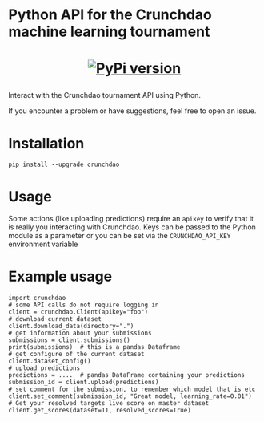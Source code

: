# Python API for the Crunchdao machine learning tournament
<h1 align="center">

[![PyPi version](https://badgen.net/pypi/v/crunchdao/)](https://pypi.com/project/crunchdao)
</h1>

Interact with the Crunchdao tournament API using Python.

If you encounter a problem or have suggestions, feel free to open an issue.

# Installation

`pip install --upgrade crunchdao`

# Usage

Some actions (like uploading predictions) require an `apikey` to verify
that it is really you interacting with Crunchdao. Keys can be passed to the
Python module as a parameter or you can be set via the `CRUNCHDAO_API_KEY`
environment variable

# Example usage

    import crunchdao
    # some API calls do not require logging in
    client = crunchdao.Client(apikey="foo")
    # download current dataset
    client.download_data(directory=".")
    # get information about your submissions
    submissions = client.submissions()
    print(submissions)  # this is a pandas Dataframe
    # get configure of the current dataset
    client.dataset_config()
    # upload predictions
    predictions = ....  # pandas DataFrame containing your predictions
    submission_id = client.upload(predictions)
    # set comment for the submission, to remember which model that is etc
    client.set_comment(submission_id, "Great model, learning_rate=0.01")
    # Get your resolved targets live score on master dataset
    client.get_scores(dataset=11, resolved_scores=True)